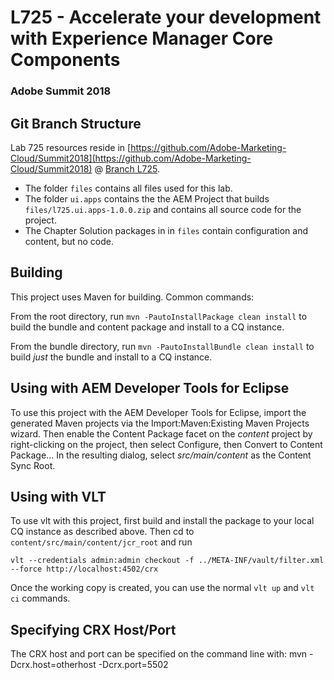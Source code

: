 <div class="aem-logo"></div>
<div class="adobe-logo"></div>

# L725 - Accelerate your development with Experience Manager Core Components 

### Adobe Summit 2018

## Git Branch Structure

Lab 725 resources reside in [https://github.com/Adobe-Marketing-Cloud/Summit2018](https://github.com/Adobe-Marketing-Cloud/Summit2018) @ [Branch L725](https://github.com/Adobe-Marketing-Cloud/Summit2018/tree/L725).

* The folder `files` contains all files used for this lab.
* The folder `ui.apps` contains the the AEM Project that builds `files/l725.ui.apps-1.0.0.zip` and contains all source code for the project.
* The Chapter Solution packages in in `files` contain configuration and content, but no code.


## Building

This project uses Maven for building. Common commands:

From the root directory, run ``mvn -PautoInstallPackage clean install`` to build the bundle and content package and install to a CQ instance.

From the bundle directory, run ``mvn -PautoInstallBundle clean install`` to build *just* the bundle and install to a CQ instance.

## Using with AEM Developer Tools for Eclipse

To use this project with the AEM Developer Tools for Eclipse, import the generated Maven projects via the Import:Maven:Existing Maven Projects wizard. Then enable the Content Package facet on the _content_ project by right-clicking on the project, then select Configure, then Convert to Content Package... In the resulting dialog, select _src/main/content_ as the Content Sync Root.

## Using with VLT

To use vlt with this project, first build and install the package to your local CQ instance as described above. Then cd to `content/src/main/content/jcr_root` and run

    vlt --credentials admin:admin checkout -f ../META-INF/vault/filter.xml --force http://localhost:4502/crx

Once the working copy is created, you can use the normal ``vlt up`` and ``vlt ci`` commands.

## Specifying CRX Host/Port

The CRX host and port can be specified on the command line with:
mvn -Dcrx.host=otherhost -Dcrx.port=5502 <goals>


